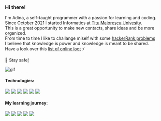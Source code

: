 ### Hi there!

<!--
**SharpAdder/SharpAdder** is a ✨ _special_ ✨ repository because its `README.md` (this file) appears on your GitHub profile.

Here are some ideas to get you started:

- 🔭 I’m currently working on ...
- 🌱 I’m currently learning ...
- 👯 I’m looking to collaborate on ...
- 🤔 I’m looking for help with ...
- 💬 Ask me about ...
- 📫 How to reach me: ...
- 😄 Pronouns: ...
- ⚡ Fun fact: ...
-->

I'm Adina, a self-taught programmer with a passion for learning and coding.</br>
Since October 2021 I started Informatics at [Titu Maiorescu Univesity](https://www.utm.ro/en/faculty-of-informatics/). </br>
This is a great opportunity to make new contacts, share ideas and be more organized. </br>
From time to time I like to challange miself with some [hackerRank problems](https://www.hackerrank.com/dashboard) </br>
I believe that knowledge is power and knowledge is meant to be shared. </br>
Have a look over this [list of online loot](https://github.com/SharpAdder/public-link-list/blob/main/README.md) ⚡


 🖖 Stay safe[!](https://github.com/SharpAdder/Evernote/blob/main/inside%20wiki.md)

![gif](https://media.giphy.com/media/L1R1tvI9svkIWwpVYr/giphy.gif)


#### Technologies: 
<img src ="https://img.shields.io/badge/Linux-FCC624?style=for-the-badge&logo=linux&logoColor=black"> <img src ="https://img.shields.io/badge/C-00599C?style=for-the-badge&logo=c&logoColor=white"> <img src ="https://img.shields.io/badge/C%2B%2B-00599C?style=for-the-badge&logo=c%2B%2B&logoColor=white"> <img src ="https://img.shields.io/badge/HTML5-E34F26?style=for-the-badge&logo=html5&logoColor=white"> <img src = "https://img.shields.io/badge/CSS3-1572B6?style=for-the-badge&logo=css3&logoColor=white"> <img src = "https://img.shields.io/badge/JavaScript-323330?style=for-the-badge&logo=javascript&logoColor=F7DF1E">

#### My learning journey:

 <img src = "https://img.shields.io/badge/Codecademy-FFF0E5?style=for-the-badge&logo=codecademy&logoColor=303347"> <img src = "https://img.shields.io/badge/skill%20share-002333?style=for-the-badge&logo=skillshare&logoColor=white"> <img src = "https://img.shields.io/badge/free%20code%20camp-27273D?style=for-the-badge&logo=freecodecamp&logoColor=white"> <img src = "https://img.shields.io/badge/Khan%20Academy-14BF96?style=for-the-badge&logo=Khan%20Academy&logoColor=white"> <img src = "https://img.shields.io/badge/Udemy-EC5252?style=for-the-badge&logo=Udemy&logoColor=white">


